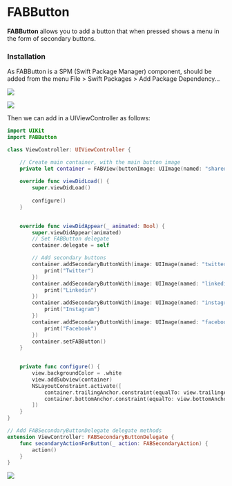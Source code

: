 # FABButton

**FABButton** allows you to add a button that when pressed shows a menu in the form of secondary buttons.

### Installation
As FABButton is a SPM (Swift Package Manager) component, should be added from the menu File > Swift Packages > Add Package Dependency...

![](https://drive.google.com/file/d/1Qu-T5O7wTQ_w1i__Ai9MeLEwlCqYv6Q-/view?usp=sharing)

![](https://drive.google.com/file/d/1xNEtkaJNeO8DlL4KVw2EdIg0Q1Zf-yEu/view?usp=sharing)

Then we can add in a UIViewController as follows:

```Swift
import UIKit
import FABButton

class ViewController: UIViewController {

    // Create main container, with the main button image
    private let container = FABView(buttonImage: UIImage(named: "shared"))
    
    override func viewDidLoad() {
        super.viewDidLoad()
        
        configure()
    }

    
    override func viewDidAppear(_ animated: Bool) {
        super.viewDidAppear(animated)
        // Set FABButton delegate
        container.delegate = self

        // Add secondary buttons
        container.addSecondaryButtonWith(image: UIImage(named: "twitter")!, labelTitle: "Twitter", action: {
            print("Twitter")
        })
        container.addSecondaryButtonWith(image: UIImage(named: "linkedin")!, labelTitle: "Linkedin", action: {
            print("Linkedin")
        })
        container.addSecondaryButtonWith(image: UIImage(named: "instagram")!, labelTitle: "Instagram", action: {
            print("Instagram")
        })
        container.addSecondaryButtonWith(image: UIImage(named: "facebook")!, labelTitle: "Facebook", action: {
            print("Facebook")
        })
        container.setFABButton()
    }
    

    private func configure() {
        view.backgroundColor = .white
        view.addSubview(container)
        NSLayoutConstraint.activate([
            container.trailingAnchor.constraint(equalTo: view.trailingAnchor, constant: -20),
            container.bottomAnchor.constraint(equalTo: view.bottomAnchor, constant: -20)
        ])
    }
}

// Add FABSecondaryButtonDelegate delegate methods
extension ViewController: FABSecondaryButtonDelegate {
    func secondaryActionForButton(_ action: FABSecondaryAction) {
        action()
    }
}
```

![](https://drive.google.com/file/d/1XqpcNJQs-250OgeVy_IQWN383hD_CQVJ/view?usp=sharing)
